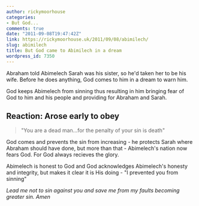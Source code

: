 ```yaml
---
author: rickymoorhouse
categories:
- But God...
comments: true
date: "2011-09-08T19:47:42Z"
link: https://rickymoorhouse.uk/2011/09/08/abimilech/
slug: abimilech
title: But God came to Abimilech in a dream
wordpress_id: 7350
---
```


Abraham told Abimelech Sarah was his sister, so he'd taken her to be his wife. Before he does anything, God comes to him in a dream to warn him.

God keeps Abimelech from sinning thus resulting in him bringing fear of God to him and his people and providing for Abraham and Sarah.


## Reaction: Arose early to obey




<blockquote>"You are a dead man...for the penalty of your sin is death"</blockquote>


God comes and prevents the sin from increasing - he protects Sarah where Abraham should have done, but more than that - Abimelech's nation now fears God. For God always recieves the glory.

Abimelech is honest to God and God acknowledges Abimelech's honesty and integrity, but makes it clear it is His doing - "I prevented you from sinning"

_Lead me not to sin against you and save me from my faults becoming greater sin. Amen_
